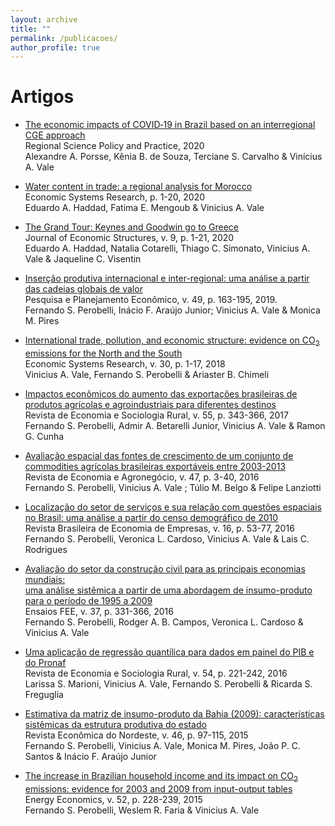 ```yaml
---
layout: archive
title: ""
permalink: /publicacoes/
author_profile: true
---
```


# Artigos

- [The economic impacts of COVID‐19 in Brazil based on an interregional CGE approach](https://doi.org/10.1111/rsp3.12354) <br/>
  Regional Science Policy and Practice, 2020 <br/>
  Alexandre A. Porsse, Kênia B. de Souza, Terciane S. Carvalho & Vinícius A. Vale
  
- [Water content in trade: a regional analysis for Morocco](https://doi.org/10.1080/09535314.2020.1756228) <br/>
  Economic Systems Research, p. 1-20, 2020 <br/>
  Eduardo A. Haddad, Fatima E. Mengoub & Vinicius A. Vale

- [The Grand Tour: Keynes and Goodwin go to Greece](https://journalofeconomicstructures.springeropen.com/articles/10.1186/s40008-020-00205-5) <br/>
  Journal of Economic Structures, v. 9, p. 1-21, 2020 <br/>
  Eduardo A. Haddad, Natalia Cotarelli, Thiago C. Simonato, Vinicius A. Vale & Jaqueline C. Visentin 

- [Inserção produtiva internacional e inter-regional: uma análise a partir das cadeias globais de valor](https://ppe.ipea.gov.br/index.php/ppe/article/viewFile/1784/1284) <br/>
  Pesquisa e Planejamento Econômico, v. 49, p. 163-195, 2019. <br/>
  Fernando S. Perobelli, Inácio F. Araújo Junior; Vinicius A. Vale & Monica M. Pires

- [International trade, pollution, and economic structure: evidence on CO<sub>2</sub> emissions for the North and the South]() <br/>
  Economic Systems Research, v. 30, p. 1-17, 2018 <br/>
  Vinicius A. Vale, Fernando S. Perobelli & Ariaster B. Chimeli 

- [Impactos econômicos do aumento das exportações brasileiras de produtos agrícolas e agroindustriais para diferentes destinos](https://doi.org/10.1080/09535314.2017.1361907) <br/> 
  Revista de Economia e Sociologia Rural, v. 55, p. 343-366, 2017 <br/>
  Fernando S. Perobelli, Admir A. Betarelli Junior, Vinicius A. Vale & Ramon G. Cunha

- [Avaliação espacial das fontes de crescimento de um conjunto de commodities agrícolas brasileiras exportáveis entre 2003-2013](https://periodicos.ufv.br/rea/article/view/7586) <br/>
  Revista de Economia e Agronegócio, v. 47, p. 3-40, 2016 <br/>
  Fernando S. Perobelli, Vinicius A. Vale ; Túlio M. Belgo & Felipe Lanziotti

- [Localização do setor de serviços e sua relação com questões espaciais no Brasil: uma análise a partir do censo demográfico de 2010](https://portalrevistas.ucb.br/index.php/rbee/article/view/6753/4555) <br/>
  Revista Brasileira de Economia de Empresas, v. 16, p. 53-77, 2016 <br/>
  Fernando S. Perobelli, Veronica L. Cardoso, Vinicius A. Vale & Lais C. Rodrigues

- [Avaliação do setor da construção civil para as principais economias mundiais: <br/> uma análise sistêmica a partir de uma abordagem de insumo-produto para o período de 1995 a 2009](https://revistas.fee.tche.br/index.php/ensaios/article/view/3570/3764) <br/> 
  Ensaios FEE, v. 37, p. 331-366, 2016 <br/>
  Fernando S. Perobelli, Rodger A. B. Campos, Veronica L. Cardoso & Vinicius A. Vale

- [Uma aplicação de regressão quantílica para dados em painel do PIB e do Pronaf](https://www.scielo.br/scielo.php?script=sci_arttext&pid=S0103-20032016000200221&lng=pt&tlng=pt) <br/>
  Revista de Economia e Sociologia Rural, v. 54, p. 221-242, 2016 <br/>
  Larissa S. Marioni, Vinicius A. Vale, Fernando S. Perobelli & Ricarda S. Freguglia

- [Estimativa da matriz de insumo-produto da Bahia (2009): características sistêmicas da estrutura produtiva do estado](https://ren.emnuvens.com.br/ren/article/view/606) <br/>
  Revista Econômica do Nordeste, v. 46, p. 97-115, 2015 <br/>
  Fernando S. Perobelli, Vinicius A. Vale, Monica M. Pires, João P. C. Santos & Inácio F. Araújo Junior

- [The increase in Brazilian household income and its impact on CO<sub>2</sub> emissions: evidence for 2003 and 2009 from input-output tables](https://www.sciencedirect.com/science/article/pii/S0140988315002820?via%3Dihub) <br/>
  Energy Economics, v. 52, p. 228-239, 2015 <br/>
  Fernando S. Perobelli, Weslem R. Faria & Vinicius A. Vale
